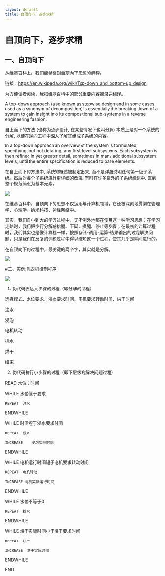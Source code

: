 ```yaml
---
layout: default
title: 自顶向下，逐步求精
---
```


# 自顶向下，逐步求精

## 一、自顶向下

从维基百科上，我们能够查到自顶向下思想的解释。

链接：https://en.wikipedia.org/wiki/Top-down_and_bottom-up_design

为方便读者阅读，我把维基百科中的部分重要内容摘录并翻译。

A top-down approach (also known as stepwise design and in some cases used as a synonym of decomposition) is essentially the breaking down of a system to gain insight into its compositional sub-systems in a reverse engineering fashion. 

自上而下的‎‎方法 (也称为‎‎逐步设计‎‎, 在某些情况下也叫分解‎‎) 本质上是对一个系统的分解, 以便在逆向工程中深入了解其组成子系统的内容。

In a top-down approach an overview of the system is formulated, specifying, but not detailing, any first-level subsystems. Each subsystem is then refined in yet greater detail, sometimes in many additional subsystem levels, until the entire specification is reduced to base elements. 

‎在自上而下的方法中, 系统的概述被制定出来, 而不是详细说明任何第一级子系统。然后对每个子系统进行更详细的改进, 有时在许多额外的子系统级别中, 直到整个规范简化为基本元素。‎

![](http://p.ananas.chaoxing.com/star/1024_0/1386903028919afxat.jpg)

在维基百科中，自顶向下的思想不仅运用与计算机领域，它还被深刻地贯彻在管理学、心理学、纳米科技、神经网络中。

其实，我们自小到大的学习过程中，无不例外地都在使用这一种学习思想：在学习走路时，我们把步行分解成抬腿、下脚、换腿、停止等步骤；在最初的计算过程时，我们其实也是像计算机一样，按照存储-调用-运算-结果输出的过程解决问题，只是我们在反复的训练过程中得以缩短这一个过程，使其几乎是瞬间进行的。

在自顶向下的过程中，最关键的两个字，其实就是分解。

![](https://images2017.cnblogs.com/blog/999371/201708/999371-20170806194911678-1554398745.png)

#二、实例:洗衣机控制程序

![](https://goss1.vcg.com/creative/vcg/800/version23/VCG41170753623.jpg)

1) 伪代码表达大步骤的过程（即分解的过程）

选择模式、水位要求、浸水要求时间、电机要求转动时间、烘干时间

注水

浸泡

电机转动

排水

烘干

结束

2) 伪代码执行小步骤的过程（即下层级的解决问题过程）

READ   水位；时间

WHILE   水位低于要求

    REPEAT  注水

ENDWHILE

WHILE   时间短于浸水要求时间

    REPEAT  浸水

    INCREASE    浸泡实际时间

ENDWHILE

WHILE   电机运行时间短于电机要求转动时间

    REPEAT  电机转动

    INCREASE 电机实际运行时间 
    
ENDWHILE

WHILE   水位不等于0

    REPEAT  排水

ENDWHILE

WHILE   烘干实际时间小于烘干要求时间   

    REPEAT  烘干

    INCREASE  烘干实际时间

ENDWHILE

END